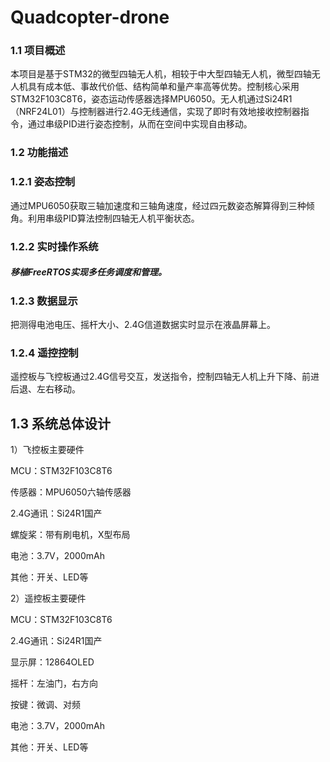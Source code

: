 # Quadcopter-drone

### 1.1 项目概述

本项目是基于STM32的微型四轴无人机，相较于中大型四轴无人机，微型四轴无人机具有成本低、事故代价低、结构简单和量产率高等优势。控制核心采用STM32F103C8T6，姿态运动传感器选择MPU6050。无人机通过Si24R1（NRF24L01）与控制器进行2.4G无线通信，实现了即时有效地接收控制器指令，通过串级PID进行姿态控制，从而在空间中实现自由移动。

### 1.2 功能描述

### 1.2.1 姿态控制

通过MPU6050获取三轴加速度和三轴角速度，经过四元数姿态解算得到三种倾角。利用串级PID算法控制四轴无人机平衡状态。

### 1.2.2 实时操作系统

##### 移植FreeRTOS实现多任务调度和管理。

### 1.2.3 数据显示

把测得电池电压、摇杆大小、2.4G信道数据实时显示在液晶屏幕上。

### 1.2.4 遥控控制

遥控板与飞控板通过2.4G信号交互，发送指令，控制四轴无人机上升下降、前进后退、左右移动。

## 1.3 系统总体设计

1）飞控板主要硬件

MCU：STM32F103C8T6

传感器：MPU6050六轴传感器

2.4G通讯：Si24R1国产

螺旋桨：带有刷电机，X型布局

电池：3.7V，2000mAh

其他：开关、LED等

2）遥控板主要硬件

MCU：STM32F103C8T6

2.4G通讯：Si24R1国产

显示屏：12864OLED

摇杆：左油门，右方向

按键：微调、对频

电池：3.7V，2000mAh

其他：开关、LED等

